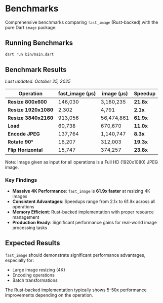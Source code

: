 # Benchmarks

Comprehensive benchmarks comparing `fast_image` (Rust-backed) with the pure Dart `image` package.

## Running Benchmarks

```bash
dart run bin/main.dart
```

## Benchmark Results

_Last updated: October 25, 2025_

| Operation            | fast_image (μs) | image (μs) | Speedup   |
| -------------------- | --------------- | ---------- | --------- |
| **Resize 800x600**   | 146,030         | 3,180,235  | **21.8x** |
| **Resize 1920x1080** | 2,302           | 4,791      | **2.1x**  |
| **Resize 3840x2160** | 913,056         | 56,474,861 | **61.9x** |
| **Load**             | 60,738          | 670,670    | **11.0x** |
| **Encode JPEG**      | 137,764         | 1,140,747  | **8.3x**  |
| **Rotate 90°**       | 16,207          | 312,003    | **19.3x** |
| **Flip Horizontal**  | 15,747          | 374,257    | **23.8x** |

Note: Image given as input for all operations is a Full HD (1920x1080) JPEG image.

### Key Findings

- **Massive 4K Performance**: `fast_image` is **61.9x faster** at resizing 4K images
- **Consistent Advantages**: Speedups range from 2.1x to 61.9x across all operations
- **Memory Efficient**: Rust-backed implementation with proper resource management
- **Production Ready**: Significant performance gains for real-world image processing tasks

## Expected Results

`fast_image` should demonstrate significant performance advantages, especially for:

- Large image resizing (4K)
- Encoding operations
- Batch transformations

The Rust-backed implementation typically shows 5-50x performance improvements depending on the operation.
